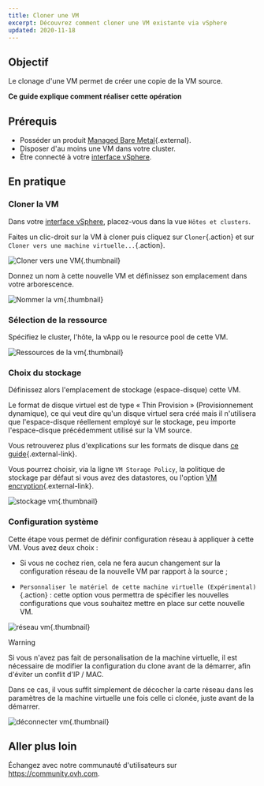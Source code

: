 ```yaml
---
title: Cloner une VM
excerpt: Découvrez comment cloner une VM existante via vSphere
updated: 2020-11-18
---
```


## Objectif

Le clonage d'une VM permet de créer une copie de la VM source.

**Ce guide explique comment réaliser cette opération**

## Prérequis

- Posséder un produit [Managed Bare Metal](https://www.ovhcloud.com/fr/managed-bare-metal/){.external}.
- Disposer d'au moins une VM dans votre cluster.
- Être connecté à votre [interface vSphere](vsphere-interface1.).

## En pratique

### Cloner la VM

Dans votre [interface vSphere](vsphere-interface1.), placez-vous dans la vue `Hôtes et clusters`.

Faites un clic-droit sur la VM à cloner puis cliquez sur `Cloner`{.action} et sur `Cloner vers une machine virtuelle...`{.action}. 

![Cloner vers une VM](clonevm01.png){.thumbnail}

Donnez un nom à cette nouvelle VM et définissez son emplacement dans votre arborescence.

![Nommer la vm](clonevm02.png){.thumbnail}

### Sélection de la ressource

Spécifiez le cluster, l'hôte, la vApp ou le resource pool de cette VM.

![Ressources de la vm](clonevm03.png){.thumbnail}

### Choix du stockage

Définissez alors l'emplacement de stockage (espace-disque) cette VM. 

Le format de disque virtuel est de type « Thin Provision » (Provisionnement dynamique), ce qui veut dire qu'un disque virtuel sera créé mais il n'utilisera que l'espace-disque réellement employé sur le stockage, peu importe l'espace-disque précédemment utilisé sur la VM source.

Vous retrouverez plus d'explications sur les formats de disque dans [ce guide](choosing-disk-type1.){.external-link}.

Vous pourrez choisir, via la ligne `VM Storage Policy`, la politique de stockage par défaut si vous avez des datastores, ou l'option [VM encryption](vm_encrypt1.){.external-link}.

![stockage vm](clonevm04.png){.thumbnail}

### Configuration système

Cette étape vous permet de définir configuration réseau à appliquer à cette VM. Vous avez deux choix :

- Si vous ne cochez rien, cela ne fera aucun changement sur la configuration réseau de la nouvelle VM par rapport à la source ;

- `Personnaliser le matériel de cette machine virtuelle (Expérimental)`{.action} : cette option vous permettra de spécifier les nouvelles configurations que vous souhaitez mettre en place sur cette nouvelle VM.

![réseau vm](clonevm05.png){.thumbnail}

> [!warning]
>
> Si vous n'avez pas fait de personalisation de la machine virtuelle, il est nécessaire de modifier la configuration du clone avant de la démarrer, afin d'éviter un conflit d'IP / MAC. 
>
>Dans ce cas, il vous suffit simplement de décocher la carte réseau dans les paramètres de la machine virtuelle une fois celle ci clonée, juste avant de la démarrer.
>
>![déconnecter vm](clonevm06.png){.thumbnail}
>

## Aller plus loin

Échangez avec notre communauté d'utilisateurs sur <https://community.ovh.com>.
